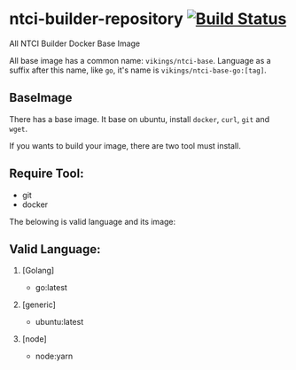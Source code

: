 # ntci-builder-repository [![Build Status](https://travis-ci.org/andy-zhangtao/ntci-builder-repository.svg?branch=master)](https://travis-ci.org/andy-zhangtao/ntci-builder-repository)
All NTCI Builder Docker Base Image

All base image has a common name: `vikings/ntci-base`. Language as a suffix after this name, like `go`, it's name is `vikings/ntci-base-go:[tag]`.

## BaseImage

There has a base image. It base on ubuntu, install `docker`, `curl`, `git` and `wget`.

If you wants to build your image, there are two tool must install.

## Require Tool:

* git
* docker

The belowing is valid language and its image:
## Valid Language:

1. [Golang]

    * go:latest

2. [generic]

    * ubuntu:latest

3. [node]

    * node:yarn